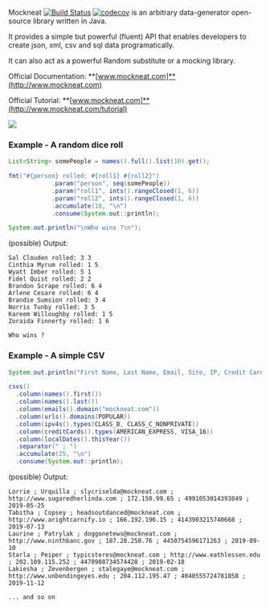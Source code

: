 Mockneat [![Build Status](https://travis-ci.org/nomemory/mockneat.svg?branch=master)](https://travis-ci.org/nomemory/mockneat.svg?branch=master) [![codecov](https://codecov.io/gh/nomemory/mockneat/branch/master/graph/badge.svg)](https://codecov.io/gh/nomemory/mockneat) is an arbitrary data-generator open-source library written in Java.

It provides a simple but powerful (fluent) API that enables developers to create json, xml, csv and sql data programatically.

It can also act as a powerful Random substitute or a mocking library.

Official Documentation: **[www.mockneat.com]**(http://www.mockneat.com)

Official Tutorial: **[www.mockneat.com]**(http://www.mockneat.com/tutorial)

<a href='https://bintray.com/nomemory/maven/mockneat?source=watch' alt='Get automatic notifications about new "mockneat" versions'><img src='https://www.bintray.com/docs/images/bintray_badge_color.png'></a>

### Example - A random dice roll

```java
List<String> somePeople = names().full().list(10).get();

fmt("#{person} rolled: #{roll1} #{roll2}")
            .param("person", seq(somePeople))
            .param("roll1", ints().rangeClosed(1, 6))
            .param("roll2", ints().rangeClosed(1, 6))
            .accumulate(10, "\n")
            .consume(System.out::println);

System.out.println("\nWho wins ?\n");
```    

(possible) Output:

```
Sal Clouden rolled: 3 3
Cinthia Myrum rolled: 1 5
Wyatt Imber rolled: 5 1
Fidel Quist rolled: 2 2
Brandon Scrape rolled: 6 4
Arlene Cesare rolled: 6 4
Brandie Sumsion rolled: 3 4
Norris Tunby rolled: 3 5
Kareem Willoughby rolled: 1 5
Zoraida Finnerty rolled: 1 6

Who wins ?
```

### Example - A simple CSV

```java
System.out.println("First Name, Last Name, Email, Site, IP, Credit Card, Date");

csvs()
  .column(names().first())
  .column(names().last())
  .column(emails().domain("mockneat.com"))
  .column(urls().domains(POPULAR))
  .column(ipv4s().types(CLASS_B, CLASS_C_NONPRIVATE))
  .column(creditCards().types(AMERICAN_EXPRESS, VISA_16))
  .column(localDates().thisYear())
  .separator(" ; ")
  .accumulate(25, "\n")
  .consume(System.out::println);
```

(possible) Output:

```
Lorrie ; Urquilla ; slycriselda@mockneat.com ; http://www.sugaredherlinda.com ; 172.150.99.65 ; 4991053014393849 ; 2019-05-25
Tabitha ; Copsey ; headsoutdanced@mockneat.com ; http://www.arightcarnify.io ; 166.192.196.15 ; 4143903215740668 ; 2019-07-13
Laurine ; Patrylak ; doggonetews@mockneat.com ; http://www.ninthbanc.gov ; 187.28.250.76 ; 4450754596171263 ; 2019-09-10
Starla ; Peiper ; typicsteres@mockneat.com ; http://www.eathlessen.edu ; 202.189.115.252 ; 4470988734574428 ; 2019-02-18
Lakiesha ; Zevenbergen ; stalegaye@mockneat.com ; http://www.unbendingeyes.edu ; 204.112.195.47 ; 4040555724781858 ; 2019-11-12

... and so on
```
